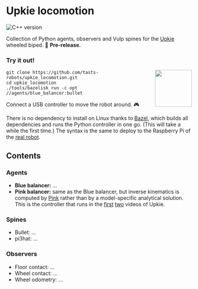 # Upkie locomotion

![C++ version](https://img.shields.io/badge/C++-17/20-blue.svg?style=flat)

Collection of Python agents, observers and Vulp spines for the [Upkie](https://www.youtube.com/watch?v=NO_TkHGS0wQ) wheeled biped. 🚧 **Pre-release.**

### Try it out!

<!-- GIF: https://user-images.githubusercontent.com/1189580/170491850-dfbb4786-12ff-4fe8-8080-9413d68acfc1.gif -->
<!-- Issue: https://github.com/github/feedback/discussions/17256 -->
<img src="https://user-images.githubusercontent.com/1189580/170496331-e1293dd3-b50c-40ee-9c2e-f75f3096ebd8.png" height="100" align="right" />

```console
git clone https://github.com/tasts-robots/upkie_locomotion.git
cd upkie_locomotion
./tools/bazelisk run -c opt //agents/blue_balancer:bullet
```

Connect a USB controller to move the robot around. 🎮

There is no dependency to install on Linux thanks to [Bazel](https://bazel.build/), which builds all dependencies and runs the Python controller in one go. (This will take a while the first time.) The syntax is the same to deploy to the Raspberry Pi of the [real robot](https://www.youtube.com/shorts/8b36XcCgh7s).

## Contents

### Agents

* **Blue balancer:** ...
* **Pink balancer:** same as the Blue balancer, but inverse kinematics is computed by [Pink](https://github.com/tasts-robots/pink) rather than by a model-specific analytical solution. This is the controller that runs in the [first](https://www.youtube.com/shorts/8b36XcCgh7s) [two](https://www.youtube.com/watch?v=NO_TkHGS0wQ) videos of Upkie.

### Spines

* Bullet: ...
* pi3hat: ...

### Observers

* Floor contact: ...
* Wheel contact: ...
* Wheel odometry: ...

